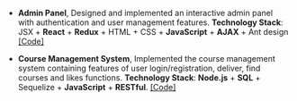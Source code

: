 - <strong>Admin Panel</strong>, Designed and implemented an interactive admin panel with authentication and user management features. <strong>Technology Stack</strong>: JSX + <strong>React</strong> + <strong>Redux</strong> + HTML + CSS + <strong>JavaScript</strong> + <strong>AJAX</strong> + Ant design  [[Code]](https://github.com/Alex123-wyp/Admin-Panel)

- <strong>Course Management System</strong>, Implemented the course management system containing features of user login/registration, deliver, find courses and likes functions. <strong>Technology Stack</strong>: <strong>Node.js</strong> + <strong>SQL</strong> +  Sequelize + <strong>JavaScript</strong> + <strong>RESTful</strong>. [[Code]](https://github.com/Alex123-wyp)
